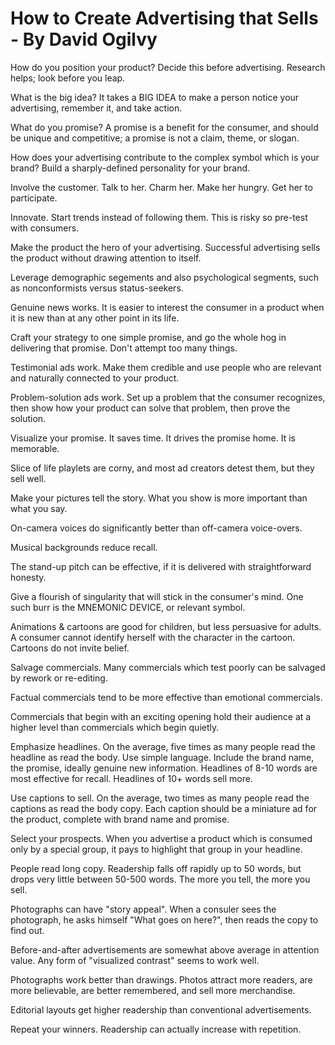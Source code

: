 # How to Create Advertising that Sells - By David Ogilvy

How do you position your product? Decide this before advertising. Research  helps; look before you leap.

What is the big idea? It takes a BIG IDEA to make a person notice your advertising, remember it, and take action. 

What do you promise? A promise is a benefit for the consumer, and should be unique and competitive; a promise is not a claim, theme, or slogan.

How does your advertising contribute to the complex symbol which is your brand? Build a sharply-defined personality for your brand.

Involve the customer. Talk to her. Charm her. Make her hungry. Get her to participate.

Innovate. Start trends instead of following them. This is risky so pre-test  with consumers.

Make the product the hero of your advertising. Successful advertising sells the product without drawing attention to itself.

Leverage demographic segements and also psychological segments, such as nonconformists versus status-seekers.

Genuine news works. It is easier to interest the consumer in a product when it is new than at any other point in its life. 

Craft your strategy to one simple promise, and go the whole hog in delivering that promise. Don't attempt too many things.

Testimonial ads work. Make them credible and use people who are relevant and naturally connected to your product.

Problem-solution ads work. Set up a problem that the consumer recognizes, then show how your product can solve that problem, then prove the solution.

Visualize your promise. It saves time. It drives the promise home. It is memorable.

Slice of life playlets are corny, and most ad creators detest them, but they sell well.

Make your pictures tell the story. What you show is more important than what you say.

On-camera voices do significantly better than off-camera voice-overs.

Musical backgrounds reduce recall.

The stand-up pitch can be effective, if it is delivered with straightforward honesty.

Give a flourish of singularity that will stick in the consumer's mind. One such burr is the MNEMONIC DEVICE, or relevant symbol.

Animations & cartoons are good for children, but less persuasive for adults. A consumer cannot identify herself with the character in the cartoon. Cartoons do not invite belief.

Salvage commercials. Many commercials which test poorly can be salvaged by rework or re-editing.

Factual commercials tend to be more effective than emotional commercials.

Commercials that begin with an exciting opening hold their audience at a higher level than commercials which begin quietly.

Emphasize headlines. On the average, five times as many people read the headline as read the body. Use simple language. Include the brand name, the promise, ideally genuine new information. Headlines of 8-10 words are most effective for recall. Headlines of 10+ words sell more.

Use captions to sell. On the average, two times as many people read the captions as read the body copy. Each caption should be a miniature ad for the product, complete with brand name and promise.

Select your prospects. When you advertise a product which is consumed only by a special group, it pays to highlight that group in your headline. 

People read long copy. Readership falls off rapidly up to 50 words, but drops very little between 50-500 words. The more you tell, the more you sell.

Photographs can have "story appeal". When a consuler sees the photograph, he asks himself "What goes on here?", then reads the copy to find out.

Before-and-after advertisements are somewhat above average in attention value. Any form of "visualized contrast" seems to work well.

Photographs work better than drawings. Photos attract more readers, are more believable, are better remembered, and sell more merchandise.

Editorial layouts get higher readership than conventional advertisements.

Repeat your winners. Readership can actually increase with repetition.
